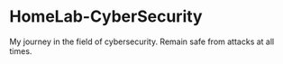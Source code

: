 # HomeLab-CyberSecurity
My journey in the field of cybersecurity. Remain safe from attacks at all times.
